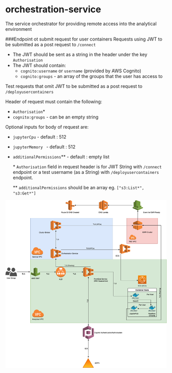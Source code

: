# orchestration-service
The service orchestrator for providing remote access into the analytical environment

###Endpoint ot submit request for user containers 
 Requests using JWT to be submitted as a post request to `/connect`  
 - The JWT should be sent as a string in the header under the key `Authorisation` 
 - The JWT should contain:
    * `cognito:username` or `username` (provided by AWS Cognito)
    * `cognito:groups` - an array of the groups that the user has access to
 
 Test requests that omit JWT to be submitted as a post request to `/deployusercontainers` 
 
 Header of request must contain the following:
  - `Authorisation`*
  - `cognito:groups` - can be an empty string
     
  Optional inputs for body of request are:
  - `jupyterCpu`            - default : 512
  - `jupyterMemory `        - default : 512
  - `additionalPermissions`** - default : empty list
  
     \* `Authorisation` field in request header is for JWT String with `/connect` endpoint or a test username (as a String) with `/deployusercontainers` endpoint.
     
     \** `additionalPermissions` should be an array eg. `["s3:List*", "s3:Get*"]`

![Image of Orchestration Service](OrchestrationService.png)
